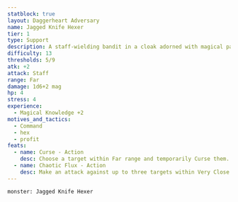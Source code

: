 ```yaml
---
statblock: true
layout: Daggerheart Adversary
name: Jagged Knife Hexer
tier: 1
type: Support
description: A staff-wielding bandit in a cloak adorned with magical paraphernalia, using curses to vex their foes.
difficulty: 13
thresholds: 5/9
atk: +2
attack: Staff
range: Far
damage: 1d6+2 mag
hp: 4
stress: 4
experience:
  - Magical Knowledge +2
motives_and_tactics:
  - Command
  - hex
  - profit
feats:
  - name: Curse - Action
    desc: Choose a target within Far range and temporarily Curse them. While the target is Cursed, you can mark a Stress so that target rolls with Hope to make the roll be with Fear instead.
  - name: Chaotic Flux - Action
    desc: Make an attack against up to three targets within Very Close range. Mark a Stress to deal 2d6+3 magic damage to targets the Hexer succeeded against.
---
```


```statblock
monster: Jagged Knife Hexer
```